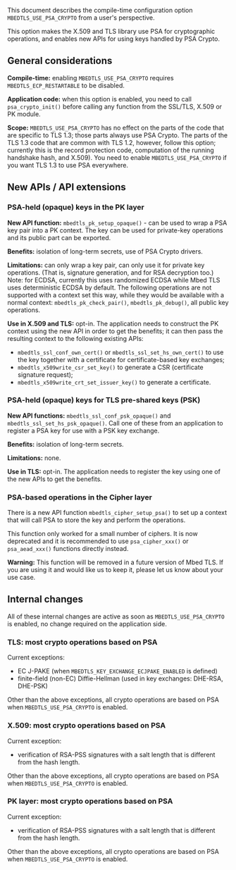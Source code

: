 This document describes the compile-time configuration option
`MBEDTLS_USE_PSA_CRYPTO` from a user's perspective.

This option makes the X.509 and TLS library use PSA for cryptographic
operations, and enables new APIs for using keys handled by PSA Crypto.

General considerations
----------------------

**Compile-time:** enabling `MBEDTLS_USE_PSA_CRYPTO` requires
`MBEDTLS_ECP_RESTARTABLE` to be disabled.

**Application code:** when this option is enabled, you need to call
`psa_crypto_init()` before calling any function from the SSL/TLS, X.509 or PK
module.

**Scope:** `MBEDTLS_USE_PSA_CRYPTO` has no effect on the parts of the code that
are specific to TLS 1.3; those parts always use PSA Crypto. The parts of the
TLS 1.3 code that are common with TLS 1.2, however, follow this option;
currently this is the record protection code, computation of the running
handshake hash, and X.509). You need to enable `MBEDTLS_USE_PSA_CRYPTO` if you
want TLS 1.3 to use PSA everywhere.

New APIs / API extensions
-------------------------

### PSA-held (opaque) keys in the PK layer

**New API function:** `mbedtls_pk_setup_opaque()` - can be used to
wrap a PSA key pair into a PK context. The key can be used for private-key
operations and its public part can be exported.

**Benefits:** isolation of long-term secrets, use of PSA Crypto drivers.

**Limitations:** can only wrap a key pair, can only use it for private key
operations. (That is, signature generation, and for RSA decryption too.)
Note: for ECDSA, currently this uses randomized ECDSA while Mbed TLS uses
deterministic ECDSA by default. The following operations are not supported
with a context set this way, while they would be available with a normal
context: `mbedtls_pk_check_pair()`, `mbedtls_pk_debug()`, all public key
operations.

**Use in X.509 and TLS:** opt-in. The application needs to construct the PK context
using the new API in order to get the benefits; it can then pass the
resulting context to the following existing APIs:

- `mbedtls_ssl_conf_own_cert()` or `mbedtls_ssl_set_hs_own_cert()` to use the
  key together with a certificate for certificate-based key exchanges;
- `mbedtls_x509write_csr_set_key()` to generate a CSR (certificate signature
  request);
- `mbedtls_x509write_crt_set_issuer_key()` to generate a certificate.

### PSA-held (opaque) keys for TLS pre-shared keys (PSK)

**New API functions:** `mbedtls_ssl_conf_psk_opaque()` and
`mbedtls_ssl_set_hs_psk_opaque()`. Call one of these from an application to
register a PSA key for use with a PSK key exchange.

**Benefits:** isolation of long-term secrets.

**Limitations:** none.

**Use in TLS:** opt-in. The application needs to register the key using one of
the new APIs to get the benefits.

### PSA-based operations in the Cipher layer

There is a new API function `mbedtls_cipher_setup_psa()` to set up a context
that will call PSA to store the key and perform the operations.

This function only worked for a small number of ciphers. It is now deprecated
and it is recommended to use `psa_cipher_xxx()` or `psa_aead_xxx()` functions
directly instead.

**Warning:** This function will be removed in a future version of Mbed TLS. If
you are using it and would like us to keep it, please let us know about your
use case.

Internal changes
----------------

All of these internal changes are active as soon as `MBEDTLS_USE_PSA_CRYPTO`
is enabled, no change required on the application side.

### TLS: most crypto operations based on PSA

Current exceptions:

- EC J-PAKE (when `MBEDTLS_KEY_EXCHANGE_ECJPAKE_ENABLED` is defined)
- finite-field (non-EC) Diffie-Hellman (used in key exchanges: DHE-RSA,
  DHE-PSK)

Other than the above exceptions, all crypto operations are based on PSA when
`MBEDTLS_USE_PSA_CRYPTO` is enabled.

### X.509: most crypto operations based on PSA

Current exception:

- verification of RSA-PSS signatures with a salt length that is different from
  the hash length.

Other than the above exceptions, all crypto operations are based on PSA when
`MBEDTLS_USE_PSA_CRYPTO` is enabled.

### PK layer: most crypto operations based on PSA

Current exception:

- verification of RSA-PSS signatures with a salt length that is different from
  the hash length.

Other than the above exceptions, all crypto operations are based on PSA when
`MBEDTLS_USE_PSA_CRYPTO` is enabled.

